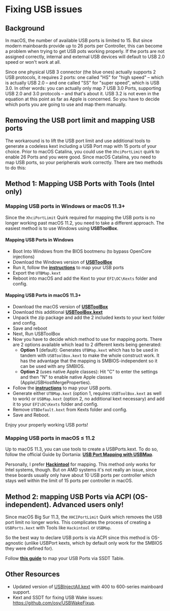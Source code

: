 # Fixing USB issues

## Background

In macOS, the number of available USB ports is limited to 15. But since modern mainboards provide up to 26 ports per Controller, this can become a problem when trying to get USB pots working properly. If the ports are not assigned correctly, internal and external USB devices will default to USB 2.0 speed or won't work at all.

Since one physical USB 3 connector (the blue ones) actually supports 2 USB protocols, it requires 2 ports: one called "HS" for "high speed" – which is actually USB 2.0 – and one called "SS" for "super speed", which is USB 3.0. In other words: you can actually only map 7 USB 3.0 Ports, supporting USB 2.0 and 3.0 protocols – and that's about it. USB 3.2 is not even in the equation at this point as far as Apple is concerned. So you have to decide which ports you are going to use and map them manually.

## Removing the USB port limit and mapping USB ports

The workaround is to lift the USB port limit and use additional tools to generate a codeless kext including a USB Port map with 15 ports of your choice. Prior to macOS Catalina, you could use the `XhciPortLimit` quirk to enable 26 Ports and you were good. Since macOS Catalina, you need to map USB ports, so your peripherals work correctly. There are two methods to do this:

## Method 1: Mapping USB Ports with Tools (Intel only)

### Mapping USB ports in Windows or macOS 11.3+
Since the `XhciPortLimit` Quirk required for mapping the USB ports is no longer working past macOS 11.2, you need to take a different approach. The easiest method is to use Windows using **USBToolBox**.

#### Mapping USB Ports in Windows
- Boot Into Windows from the BIOS bootmenu (to bypass OpenCore injections)
- Download the Windows version of [**USBToolBox**](https://github.com/USBToolBox/tool/releases)
- Run it, follow the [**instructions**](https://github.com/USBToolBox/tool#usage) to map your USB ports
- Export the `UTBMap.kext`
- Reboot into macOS and add the Kext to your `EFI\OC\Kexts` folder and config.

#### Mapping USB Ports in macOS 11.3+
- Download the macOS version of [**USBToolBox**](https://github.com/USBToolBox/tool/releases)
- Download this additional [**USBToolBox.kext**](https://github.com/USBToolBox/kext/releases)
- Unpack the zip package and add the 2 included kexts to your kext folder and config.
- Save and reboot
- Next, Run USBToolBox
- Now you have to decide which method to use for mapping ports. There are 2 options available which lead to 2 different kexts being generated:
	- **Option 1** (default): Generates `UTBMap.kext` which has to be used in tandem with `USBToolBox.kext` to make the whole construct work. It has the advantage that the mapping is SMBIOS-independent so it can be used with any SMBIOS.
	- **Option 2** (uses native Apple classes): Hit "C" to enter the settings and then "N" to enable native Apple classes (AppleUSBHostMergeProperties).
- Follow the [**instructions**](https://github.com/USBToolBox/kext#usage) to map your USB ports.
- Generate either `UTBMap.kext` (option 1, requires `USBToolBox.kext` as well to work) or `USBMap.kext` (option 2, no additional kext necessary) and add it to your `EFI\OC\Kexts` folder and config.
- Remove `UTBDefault.kext` from Kexts folder and config.
- Save and Reboot.

Enjoy your properly working USB ports!

### Mapping USB ports in macOS ≤ 11.2

Up to macOS 11.3, you can use tools to create a USBPorts.kext. To do so, follow the official Guide by Dortania: [**USB Port Mapping with USBMap**](https://dortania.github.io/OpenCore-Post-Install/usb/system-preparation.html).

Personally, I prefer [**Hackintool**](https://github.com/headkaze/Hackintool) for mapping. This method only works for Intel systems, though. But on AMD systems it's not really an issue, since these boards usually only have about 10 USB ports per controller which stays well within the limit of 15 ports per controller in macOS.

## Method 2: mapping USB Ports via ACPI (OS-independent). Advanced users only!
Since macOS Big Sur 11.3, the `XHCIPortLimit` Quirk which removes the USB port limit no longer works. This complicates the process of creating a `USBPorts.kext` with Tools like `Hackintool` or `USBMap`. 

So the best way to declare USB ports is via ACPI since this method is OS-agnostic (unlike USBPort kexts, which by default only work for the SMBIOS they were defined for).

Follow [**this guide**](https://github.com/5T33Z0/OC-Little-Translated/tree/main/03_USB_Fixes/ACPI_Mapping_USB_Ports) to map your USB Ports via SSDT Table.

## Other Resources
- Updated version of [USBInjectAll.kext](https://github.com/daliansky/OS-X-USB-Inject-All/releases) with 400 to 600-series mainboard support.
- Kext and SSDT for fixing USB Wake issues: https://github.com/osy/USBWakeFixup.
